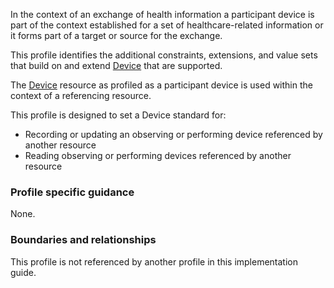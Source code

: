 In the context of an exchange of health information a participant device is part of the context established for a set of healthcare-related information or it forms part of a target or source for the exchange.

This profile identifies the additional constraints, extensions, and value sets that build on and extend [Device](http://hl7.org/fhir/R4/device.html) that are supported. 

The [Device](http://hl7.org/fhir/R4/device.html) resource as profiled as a participant device is used within the context of a referencing resource. 

This profile is designed to set a Device standard for:
* Recording or updating an observing or performing device referenced by another resource
* Reading observing or performing devices referenced by another resource


### Profile specific guidance
None.


### Boundaries and relationships
This profile is not referenced by another profile in this implementation guide.  